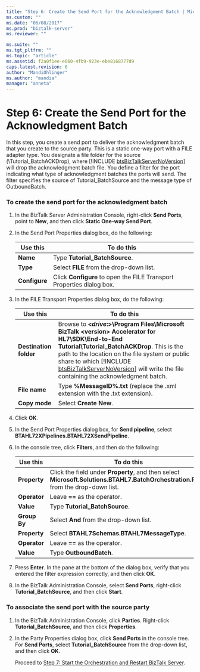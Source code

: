 ```yaml
---
title: "Step 6: Create the Send Port for the Acknowledgment Batch | Microsoft Docs"
ms.custom: ""
ms.date: "06/08/2017"
ms.prod: "biztalk-server"
ms.reviewer: ""

ms.suite: ""
ms.tgt_pltfrm: ""
ms.topic: "article"
ms.assetid: f2a0f1ee-e060-4fb9-923e-ebe8168777d9
caps.latest.revision: 6
author: "MandiOhlinger"
ms.author: "mandia"
manager: "anneta"
---
```

# Step 6: Create the Send Port for the Acknowledgment Batch
In this step, you create a send port to deliver the acknowledgment batch that you create to the source party. This is a static one-way port with a FILE adapter type. You designate a file folder for the source (\Tutorial_BatchACKDrop), where [!INCLUDE [btsBizTalkServerNoVersion](../../includes/btsbiztalkservernoversion-md.md)] will drop the acknowledgment batch file. You define a filter for the port indicating what type of acknowledgment batches the ports will send. The filter specifies the source of Tutorial_BatchSource and the message type of OutboundBatch.  

### To create the send port for the acknowledgment batch  

1. In the BizTalk Server Administration Console, right-click **Send Ports**, point to **New**, and then click **Static One-way Send Port**.  

2. In the Send Port Properties dialog box, do the following:  


   |          Use this          |                                     To do this                                     |
   |----------------------------|------------------------------------------------------------------------------------|
   |   <strong>Name</strong>    |                    Type <strong>Tutorial_BatchSource</strong>.                     |
   |   <strong>Type</strong>    |               Select <strong>FILE</strong> from the drop-down list.                |
   | <strong>Configure</strong> | Click <strong>Configure</strong> to open the FILE Transport Properties dialog box. |


3. In the FILE Transport Properties dialog box, do the following:  


   |              Use this               |                                                                                                                                                                                         To do this                                                                                                                                                                                         |
   |-------------------------------------|--------------------------------------------------------------------------------------------------------------------------------------------------------------------------------------------------------------------------------------------------------------------------------------------------------------------------------------------------------------------------------------------|
   | <strong>Destination folder</strong> | Browse to <strong>\<<em>drive</em>:\>\Program Files\Microsoft BizTalk \<version\> Accelerator for HL7\SDK\End-to-End Tutorial\Tutorial_BatchACKDrop</strong>. This is the path to the location on the file system or public share to which [!INCLUDE [btsBizTalkServerNoVersion](../../includes/btsbiztalkservernoversion-md.md)] will write the file containing the acknowledgment batch. |
   |     <strong>File name</strong>      |                                                                                                                                                Type <strong>%MessageID%.txt</strong> (replace the .xml extension with the .txt extension).                                                                                                                                                 |
   |     <strong>Copy mode</strong>      |                                                                                                                                                                            Select <strong>Create New</strong>.                                                                                                                                                                             |


4. Click **OK**.  

5. In the Send Port Properties dialog box, for **Send pipeline**, select **BTAHL72XPipelines.BTAHL72XSendPipeline**.  

6. In the console tree, click **Filters**, and then do the following:  


   |         Use this          |                                                                           To do this                                                                           |
   |---------------------------|----------------------------------------------------------------------------------------------------------------------------------------------------------------|
   | <strong>Property</strong> | Click the field under <strong>Property</strong>, and then select <strong>Microsoft.Solutions.BTAHL7.BatchOrchestration.Party</strong> from the drop-down list. |
   | <strong>Operator</strong> |                                                           Leave <strong>==</strong> as the operator.                                                           |
   |  <strong>Value</strong>   |                                                          Type <strong>Tutorial_BatchSource</strong>.                                                           |
   | <strong>Group By</strong> |                                                      Select <strong>And</strong> from the drop-down list.                                                      |
   | <strong>Property</strong> |                                                    Select <strong>BTAHL7Schemas.BTAHL7MessageType</strong>.                                                    |
   | <strong>Operator</strong> |                                                           Leave <strong>==</strong> as the operator.                                                           |
   |  <strong>Value</strong>   |                                                              Type <strong>OutboundBatch</strong>.                                                              |


7. Press **Enter**. In the pane at the bottom of the dialog box, verify that you entered the filter expression correctly, and then click **OK**.  

8. In the BizTalk Administration Console, select **Send Ports**, right-click **Tutorial_BatchSource**, and then click **Start**.  

### To associate the send port with the source party  

1. In the BizTalk Administration Console, click **Parties**. Right-click **Tutorial_BatchSource**, and then click **Properties**.  

2. In the Party Properties dialog box, click **Send Ports** in the console tree. For **Send Ports**, select **Tutorial_BatchSource** from the drop-down list, and then click **OK**.  

   Proceed to [Step 7: Start the Orchestration and Restart BizTalk Server](../../adapters-and-accelerators/accelerator-hl7/step-7-start-the-orchestration-and-restart-biztalk-server.md).